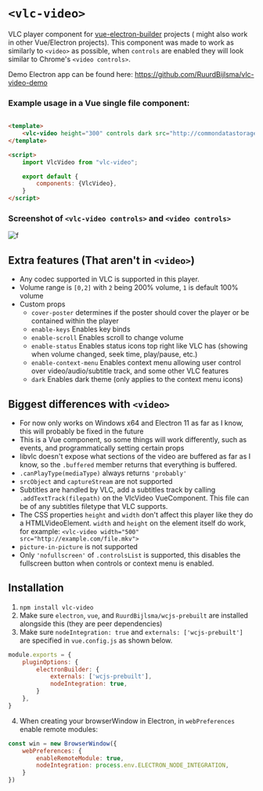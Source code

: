# `<vlc-video>`

VLC player component for [vue-electron-builder](https://github.com/nklayman/vue-cli-plugin-electron-builder) projects (
might also work in other Vue/Electron projects). This component was made to work as similarly to `<video>` as possible,
when `controls` are enabled they will look similar to Chrome's `<video controls>`. 

Demo Electron app can be found here: https://github.com/RuurdBijlsma/vlc-video-demo

### Example usage in a Vue single file component:

```html

<template>
    <vlc-video height="300" controls dark src="http://commondatastorage.googleapis.com/gtv-videos-bucket/sample/BigBuckBunny.mp4"/>
</template>

<script>
    import VlcVideo from "vlc-video";

    export default {
        components: {VlcVideo},
    }
</script>
```

### Screenshot of `<vlc-video controls>` and `<video controls>`

![f](https://github.com/ruurdbijlsma/vlc-video/blob/master/.gh/video-and-vlcvideo.png?raw=true)

## Extra features (That aren't in `<video>`)

* Any codec supported in VLC is supported in this player.
* Volume range is `[0,2]` with `2` being 200% volume, `1` is default 100% volume
* Custom props
    * `cover-poster` determines if the poster should cover the player or be contained within the player
    * `enable-keys` Enables key binds
    * `enable-scroll` Enables scroll to change volume
    * `enable-status` Enables status icons top right like VLC has (showing when volume changed, seek time,
      play/pause, etc.)
    * `enable-context-menu` Enables context menu allowing user control over video/audio/subtitle track, and some other
      VLC features
    * `dark` Enables dark theme (only applies to the context menu icons)

## Biggest differences with `<video>`

* For now only works on Windows x64 and Electron 11 as far as I know, this will probably be fixed in the future
* This is a Vue component, so some things will work differently, such as events, and programmatically setting certain
  props
* libvlc doesn't expose what sections of the video are buffered as far as I know, so the `.buffered` member returns that
  everything is buffered.
* `.canPlayType(mediaType)` always returns `'probably'`
* `srcObject` and `captureStream` are not supported
* Subtitles are handled by VLC, add a subtitles track by calling `.addTextTrack(filepath)` on the VlcVideo VueComponent.
  This file can be of any subtitles filetype that VLC supports.
* The CSS properties `height` and `width` don't affect this player like they do a HTMLVideoElement. `width` and `height`
  on the element itself do work, for example: `<vlc-video width="500" src="http://example.com/file.mkv">`
* `picture-in-picture` is not supported
* Only `'nofullscreen'` of `.controlsList` is supported, this disables the fullscreen button when controls or context
  menu is enabled.

## Installation

1. `npm install vlc-video`
2. Make sure `electron`, `vue`, and `RuurdBijlsma/wcjs-prebuilt` are installed alongside this (they are peer
   dependencies)
3. Make sure `nodeIntegration: true` and `externals: ['wcjs-prebuilt']` are specified in `vue.config.js` as shown below.

```js
module.exports = {
    pluginOptions: {
        electronBuilder: {
            externals: ['wcjs-prebuilt'],
            nodeIntegration: true,
        }
    },
}
```

4. When creating your browserWindow in Electron, in `webPreferences` enable remote modules:

```js
const win = new BrowserWindow({
    webPreferences: {
        enableRemoteModule: true,
        nodeIntegration: process.env.ELECTRON_NODE_INTEGRATION,
    }
})
```